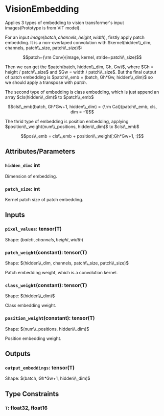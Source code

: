 # VisionEmbedding

Applies 3 types of embedding to vision transformer's input images(Prototype is from ViT model).

For an input $image(batch, channels, height, width)$, firstly apply patch embedding. It is a non-overlaped convolution with $kernel(hidden\\_dim, channels, patch\\_size, patch\\_size)$:

$$patch={\rm Conv}(image, kernel, stride=patch\\_size)$$

Then we can get the $patch(batch, hidden\\_dim, Gh, Gw)$, where $Gh = height / patch\\_size$ and $Gw = width / patch\\_size$. But the final output of patch embedding is $patch\\_emb = (batch, Gh*Gw, hidden\\_dim)$ so we should apply a transpose with $patch$.

The second type of embedding is class embedding, which is just append an array $cls(hidden\\_dim)$ to $patch\\_emb$

$$cls\\_emb(batch, Gh*Gw+1, hidden\\_dim) = {\rm Cat}(patch\\_emb, cls, dim = -1)$$

The thrid type of embedding is position embedding, applying $position\\_weight(num\\_positions, hidden\\_dim)$ to $cls\\_emb$

$$pos\\_emb = cls\\_emb + position\\_weight[:Gh*Gw+1, :]$$

## Attributes/Parameters

### `hidden_dim`: int

Dimension of embedding.

### `patch_size`: int

Kernel patch size of patch embedding.

## Inputs

### `pixel_values`: tensor(T)

Shape: $(batch, channels, height, width)$

### `patch_weight`(constant): tensor(T)

Shape: $(hidden\\_dim, channels, patch\\_size, patch\\_size)$

Patch embedding weight, which is a convolution kernel.

### `class_weight`(constant): tensor(T)

Shape: $(hidden\\_dim)$

Class embedding weight.

### `position_weight`(constant): tensor(T)

Shape: $(num\\_positions, hidden\\_dim)$

Position embedding weight.

## Outputs

### `output_embeddings`: tensor(T)

Shape: $(batch, Gh*Gw+1, hidden\\_dim)$

## Type Constraints

### `T`: float32, float16
